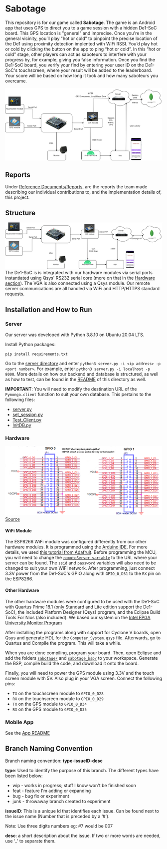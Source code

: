 # Sabotage
This repository is for our game called **Sabotage**. The game is an Android app that uses GPS to direct you to a game
session with a hidden De1-SoC board. This GPS location is "general" and imprecise. Once you're in the general vicinity,
you’ll play "hot or cold" to pinpoint the precise location of the De1 using proximity detection implented with WiFi RSSI.
You’d play hot or cold by clicking the button on the app to ping “hot or cold”. In this “hot or cold” stage, other
players can act as saboteurs to interfere with your progress by, for example, giving you false information. Once you
find the De1-SoC board, you verify your find by entering your user ID on the De1-SoC's touchscreen, where your result
will be added to the leaderboard. Your score will be based on how long it took and how many saboteurs you overcame.

![](images/system.png)

## Reports
Under [Reference Documents/Reports](Reference%20Documents/Reports), are the reports the team made describing our
individual contributions to, and the implementation details of, this project.

## Structure
![](images/network.png)
The De1-SoC is is integrated with our hardware modules via serial ports instantiated using Qsys' RS232 serial core
(more on that in the [Hardware section](#other-hardware)). The VGA is also connected using a Qsys module. Our remote
server communications are all handled via WiFi and HTTP/HTTPS standard requests.

## Installation and How to Run

### Server
Our server was developed with Python 3.8.10 on Ubuntu 20.04 LTS.

Install Python packages:
```
pip install requirements.txt
```
Go to the [server directory](Server/) and enter `python3 server.py -i <ip address> -p <port number>`.
For example, enter `python3 server.py -i localhost -p 8000`. More details on how our backend and database is structured,
as well as how to test, can be found in the [README](Server/README.md) of this directory as well.

**IMPORTANT**: You will need to modify the destination URL of the `Pymongo.client` function to suit your own database.
This pertains to the following files:
* [server.py](server/server.py)
* [set_session.py](server/set_session.py)
* [Test_Client.py](Testing/Server/Test_Client.py)
* [InitDB.py](Testing/Server/InitDB.py)

### Hardware
![](images/GPIO_headers.png "De1-SoC GPIO pinout")
[Source](https://people.ece.cornell.edu/land/courses/ece5760/DE1_SOC/GPIO_headers.png)
#### WiFi Module
The ESP8266 WiFi module was configured differently from our other hardware modules. It is programmed using the
[Arduino IDE](https://www.arduino.cc/en/software). For more details, we used
[this tutorial from Adafruit](https://learn.adafruit.com/adafruit-huzzah-esp8266-breakout/using-arduino-ide).
Before programming the MCU, you will need to change the 
[`remoteServer variable`](https://github.com/UBC-CPEN391/l2b-11-sabotage/blob/main/Hardware/WiFi_Module/WiFi_Module.ino#L10)
to the URL where your server can be found. The `ssid` and `password` variables will also need to be changed to suit your
own WiFi network. After programming, just connect 3.3V power from the De1-SoC's GPIO along with
`GPIO_0_D31` to the `RX` pin on the ESP8266.

#### Other Hardware
The other hardware modules were configured to be used with the De1-SoC with Quartus Prime 18.1 (only Standard and Lite
edition support the De1-SoC), the included Platform Designer (Qsys) program, and the Eclipse Build Tools For Nios
(also included). We based our system on the [Intel FPGA University Monitor Program](https://fpgacademy.org/tools.html)

After installing the programs along with support for Cyclone V boards, open Qsys and generate HDL for the
`Computer_System.qsys` file. Afterwards, go to Quartus and Compile the program. This will take a while.

When you are done compiling, program your board. Then, open Eclipse and add the folders
[`sabotage/`](Hardware/rtl/software/Sabotage/) and [`sabotage_bsp/`](Hardware/rtl/software/Sabotage_bsp/) to your
workspace. Generate the BSP, compile build the code, and download it onto the board.

Finally, you will need to power the GPS module using 3.3V and the touch screen module with 5V. Also plug in your VGA
screen. Connect the following pins:
* `TX` on the touchscreen module to `GPIO_0_D28`
* `RX` on the touchscreen module to `GPIO_0_D29`
* `TX` on the GPS module to `GPIO_0_D34`
* `RX` on the GPS module to `GPIO_0_D35`

### Mobile App
See the [App README](App/README.md)

## Branch Naming Convention

Branch naming convention: **type**-**issueID**-**desc**

**type**: Used to identify the purpose of this branch. The different types have been listed below:

- wip - works in progress; stuff I know won't be finished soon
- feat - feature I'm adding or expanding
- bug - bug fix or experiment
- junk - throwaway branch created to experiment

**issueID**: This is a unique Id that identifies each issue. Can be found next to the issue name (Number that is 
preceded by a ‘#’).

Note: Use three digits numbers eg: #7 would be 007

**desc**: a short description about the issue. If two or more words are needed, use ‘\_’ to separate them.
